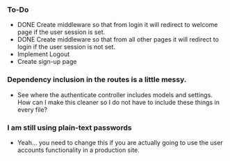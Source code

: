 ### To-Do
- DONE Create middleware so that from login it will redirect to welcome page if the user session is set.
- DONE Create middleware so that from all other pages it will redirect to login if the user session is not set.
- Implement Logout
- Create sign-up page

### Dependency inclusion in the routes is a little messy.
- See where the authenticate controller includes models and settings.  How can I make this cleaner so I do not have to include these things in every file?

### I am still using plain-text passwords
- Yeah...  you need to change this if you are actually going to use the user accounts functionality in a production site.


